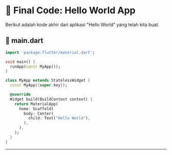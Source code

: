 # 🎯 Final Code: Hello World App  

Berikut adalah kode akhir dari aplikasi "Hello World" yang telah kita buat.  

## 📃 **main.dart**  
```dart 
import 'package:flutter/material.dart';

void main() {
  runApp(const MyApp());
}

class MyApp extends StatelessWidget {
  const MyApp({super.key});

  @override
  Widget build(BuildContext context) {
    return MaterialApp(
      home: Scaffold(
        body: Center(
          child: Text("Hello World"),
        ),
      ),
    );
  }
}
```

---

